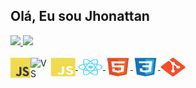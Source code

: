## Olá, Eu sou Jhonattan

  <div>
  <a href="https://github.com/Jhonattan2121">
     <img height="180em" src="https://github-readme-stats.vercel.app/api?username=Jhonattan2121&show_icons=true&theme=dracula&include_all_commits=true&count_private=true"/>
  <img height="180em" src="https://github-readme-stats.vercel.app/api/top-langs/?username=Jhonattan2121&layout=compact&langs_count=7&theme=dracula"/>
 
<div style="display: inline_block"><br>
  <img align="center" alt="Jhonattan2121-Js" height="30" width="40" src="https://raw.githubusercontent.com/devicons/devicon/master/icons/javascript/javascript-plain.svg">
  <img align="center" alt="Jhonattan2121-React" height="30" width="40" src="https://raw.githubusercontent.com/devicons/devicon/master/icons/react/react-original.svg">
  <img align="center" alt="Jhonattan2121-HTML" height="30" width="40" src="https://raw.githubusercontent.com/devicons/devicon/master/icons/html5/html5-original.svg">
  <img align="center" alt="Jhonattan2121-CSS" height="30" width="40" src="https://raw.githubusercontent.com/devicons/devicon/master/icons/css3/css3-original.svg">
  <img align="center" alt="Jhonattan2121-Git" height="30" width="40" src="https://raw.githubusercontent.com/devicons/devicon/master/icons/git/git-original.svg">
  <img align="left" alt="JS"height="32" width="32"      src="https://raw.githubusercontent.com/github/explore/80688e429a7d4ef2fca1e82350fe8e3517d3494d/topics/javascript/javascript.png" />
  <img align="left" alt="VS Code"height="32" width="32" src="https://raw.githubusercontent.com/github/explore/80688e429a7d4ef2fca1e82350fe8e3517d3494d/topics/visual-   studio-code/visual-studio-code.png" />
</div>
  
